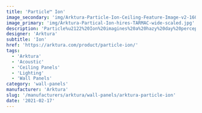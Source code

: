```yaml
---
title: 'Particle™ Ion'
image_secondary: 'img/Arktura-Particle-Ion-Ceiling-Feature-Image-v2-1600x1600.png'
image_primary: 'img/Arktura-Partical-Ion-hires-TARMAC-wide-scaled.jpg'
description: 'Particle%u2122%20Ion%20imagines%20a%20hazy%20day%20perception%20by%20utilizing%20the%20most%20diffused%20micro-perforations%20of%20this%20disruptive%20collection.%20These%20environmentally%20patterned%20panels%20are%20entirely%20harmonious%20with%20Arktura%27s%20Vertika%AE%20wall%20channel%20and%20conventional%20torsion%20spring%20grid%20systems%2C%20to%20make%20installation%20across%20walls%20and%20ceilings%20effortless.%20Add%20available%20custom%20colors%2C%20non-woven%20acoustic%20fabric%20backers%2C%20to%20reduce%20noise%2C%20and%20Arktura%27s%20integrated%20lighting%2C%20and%20the%20possibilities%20are%20truly%20endless.'
designer: 'Arktura'
subtitle: 'Ion'
href: 'https://arktura.com/product/particle-ion/'
tags:
  - 'Arktura'
  - 'Acoustic'
  - 'Ceiling Panels'
  - 'Lighting'
  - 'Wall Panels'
category: 'wall-panels'
manufacturer: 'Arktura'
slug: '/manufacturers/arktura/wall-panels/arktura-particle-ion'
date: '2021-02-17'
---
```

